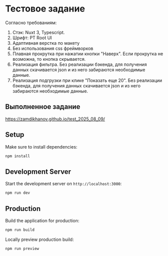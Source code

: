 # Тестовое задание

Согласно требованиям:

1. Стэк: Nuxt 3, Typescript.
2. Шрифт: PT Root UI
3. Адаптивная верстка по макету
4. Без использования css фреймворков
5. Плавная прокрутка при нажатии кнопки "Наверх". Если прокрутка не возможна, то кнопка скрывается.
6. Реализация фильтра. Без реализации бэкенда, для получения данных скачивается json и из него забираются необходимые данные.
7. Реализация подгрузки при клике "Показать еще 20". Без реализации бэкенда, для получения данных скачивается json и из него забираются необходимые данные.

## Выполненное задание

https://zamdikhanov.github.io/test_2025_08_09/

## Setup

Make sure to install dependencies:

```bash
npm install
```

## Development Server

Start the development server on `http://localhost:3000`:

```bash
npm run dev
```

## Production

Build the application for production:

```bash
npm run build
```

Locally preview production build:

```bash
npm run preview
```
